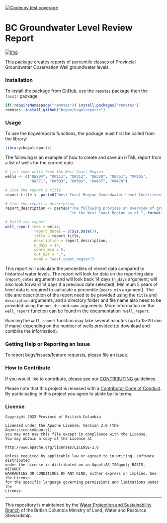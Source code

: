 
<!-- badges: start -->

[![Codecov test
coverage](https://codecov.io/gh/bcgov/bcgwlreports/branch/main/graph/badge.svg)](https://app.codecov.io/gh/bcgov/bcgwlreports?branch=main)
<!-- badges: end -->

# BC Groundwater Level Review Report

[![img](https://img.shields.io/badge/Lifecycle-Maturing-007EC6)](https://github.com/bcgov/repomountie/blob/master/doc/lifecycle-badges.md)

This package creates reports of percentile classes of Provincial
Groundwater Observation Well groundwater levels.

### Installation

To install the package from
[GitHub](https://github.com/bcgov/bcgwlreports), use the
[`remotes`](https://cran.r-project.org/package=remotes) package then the
`fasstr` package:

``` r
if(!requireNamespace("remotes")) install.packages("remotes")
remotes::install_github("bcgov/bcgwlreports")
```

### Usage

To use the bcgwlreports functions, the package must first be called from
the library:

``` r
library(bcgwlreports)
```

The following is an example of how to create and save an HTML report
from a list of wells for the current date.

``` r
# List some wells from the West Coast Region
wells <- c("OW204", "OW211", "OW312", "OW329", "OW351", "OW355", 
           "OW371", "OW383", "OW389", "OW437", "OW470")

# Give the report a title
report_title <- paste0("West Coast Region Groundwater Level Conditions")

# Give the report a description
report_description <- paste0("The following provides an overview of groundwater (GW) conditions ",
                             "in the West Coast Region as of ", format(Sys.Date(), format = "%B %d, %Y"), ".")

# Build the report
well_report (ows = wells,
             report_dates = c(Sys.Date()),
             title = report_title,
             description = report_description,
             n_days = 14,
             years_min = 5,
             out_dir = ".",
             name = "west_coast_region")
```

This report will calculate the percentiles of recent data compared to
historical water levels. The report will look for data on the reporting
date (`report_dates` argument) and will look back 14 days (`n_days`
argument; will also look forward 14 days if a previous date selected).
Minimum 5 years of level data is required to calculate a percentile
(`years_min` argument). The title and description of the report need to
be provided using the `title` and `description` arguments, and a
directory folder and file name also need to be provided using the
`out_dir` and `name` arguments. More information on the `well_report`
function can be found in the documentation `?well_report`.

Running the `well_report` function may take several minutes (up to 15-20
min if many) depending on the number of wells provided (to download and
combine the information).

### Getting Help or Reporting an Issue

To report bugs/issues/feature requests, please file an
[issue](https://github.com/bcgov/groundwater-level-review-report/issues).

### How to Contribute

If you would like to contribute, please see our
[CONTRIBUTING](CONTRIBUTING.md) guidelines.

Please note that this project is released with a [Contributor Code of
Conduct](CODE_OF_CONDUCT.md). By participating in this project you agree
to abide by its terms.

### License

    Copyright 2022 Province of British Columbia

    Licensed under the Apache License, Version 2.0 (the &quot;License&quot;);
    you may not use this file except in compliance with the License.
    You may obtain a copy of the License at

    http://www.apache.org/licenses/LICENSE-2.0

    Unless required by applicable law or agreed to in writing, software distributed
    under the License is distributed on an &quot;AS IS&quot; BASIS, WITHOUT
    WARRANTIES OR CONDITIONS OF ANY KIND, either express or implied. See the License
    for the specific language governing permissions and limitations under the
    License.

------------------------------------------------------------------------

This repository is maintained by the [Water Protection and
Sustainability
Branch](https://www2.gov.bc.ca/gov/content/environment/air-land-water/water)
of the British Columbia Ministry of Land, Water and Resource
Stewardship.

